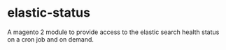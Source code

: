# elastic-status
A magento 2 module to provide access to the elastic search health status on a cron job and on demand.
